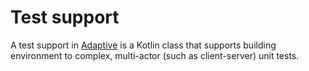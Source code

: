 # Test support

A test support in [Adaptive](def://) is a Kotlin class that supports building environment 
to complex, multi-actor (such as client-server) unit tests.

